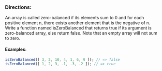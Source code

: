 ### Directions:

An array is called zero-balanced if its elements sum to 0 and for each positive element n, there exists another element that is the negative of n. Write a function named ìsZeroBalanced that returns true if its argument is zero-balanced array, else return false. Note that an empty array will not sum to zero.

#### Examples:

```javascript
isZeroBalanced([ 3, 2, 10, 4, 1, 6, 9 ]); // => false
isZeroBalanced([ 1, 2, 3, -1, -3, -2 ]); // => true
```